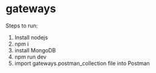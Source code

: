 # gateways

Steps to run:
 1. Install nodejs
 2. npm i
 3. install MongoDB
 4. npm run dev
 5. import gateways.postman_collection file into Postman
